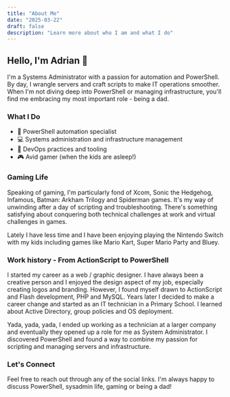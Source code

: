 ```yaml
---
title: "About Me"
date: "2025-03-22"
draft: false
description: "Learn more about who I am and what I do"
---
```


## Hello, I'm Adrian 👋

I'm a Systems Administrator with a passion for automation and PowerShell. By day, I wrangle servers and craft scripts to make IT operations smoother. When I'm not diving deep into PowerShell or managing infrastructure, you'll find me embracing my most important role - being a dad.

### What I Do

- 🔧 PowerShell automation specialist
- 💻 Systems administration and infrastructure management
- 🤖 DevOps practices and tooling
- 🎮 Avid gamer (when the kids are asleep!)

### Gaming Life

Speaking of gaming, I'm particularly fond of Xcom, Sonic the Hedgehog, Infamous, Batman: Arkham Trilogy and Spiderman games. It's my way of unwinding after a day of scripting and troubleshooting. There's something satisfying about conquering both technical challenges at work and virtual challenges in games. 

Lately I have less time and I have been enjoying playing the Nintendo Switch with my kids including games like Mario Kart, Super Mario Party and Bluey.

### Work history - From ActionScript to PowerShell

I started my career as a web / graphic designer. I have always been a creative person and I enjoyed the design aspect of my job, especially creating logos and branding. However, I found myself drawn to ActionScript and Flash development, PHP and MySQL. Years later I decided to make a career change and started as an IT technician in a Primary School. I learned about Active Directory, group policies and OS deployment.

Yada, yada, yada, I ended up working as a technician at a larger company and eventually they opened up a role for me as System Administrator. I discovered PowerShell and found a way to combine my passion for scripting and managing servers and infrastructure.

### Let's Connect

Feel free to reach out through any of the social links. I'm always happy to discuss PowerShell, sysadmin life, gaming or being a dad!